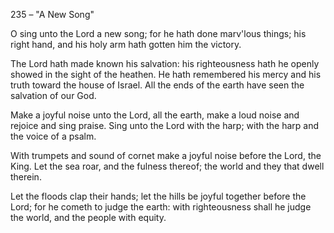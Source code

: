235 – "A New Song"


O sing unto the Lord a new song;
for he hath done marv'lous things;
his right hand, and his holy arm
hath gotten him the victory.

The Lord hath made known his salvation:
his righteousness hath he openly showed in the sight of the heathen.
He hath remembered his mercy and his truth toward the house of Israel.
All the ends of the earth have seen the salvation of our God.

Make a joyful noise unto the Lord, all the earth,
make a loud noise and rejoice and sing praise.
Sing unto the Lord with the harp;
with the harp and the voice of a psalm.

With trumpets and sound of cornet
make a joyful noise before the Lord, the King.
Let the sea roar, and the fulness thereof;
the world and they that dwell therein.

Let the floods clap their hands; let the hills be joyful together before the Lord;
for he cometh to judge the earth:
with righteousness shall he judge the world,
and the people with equity.
